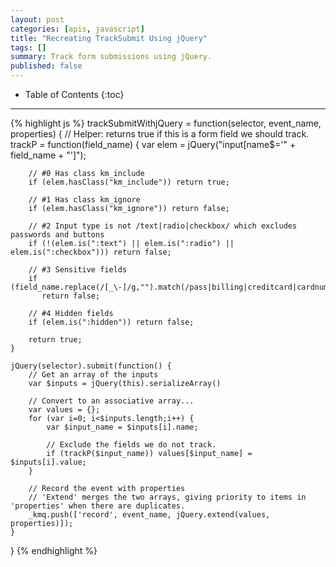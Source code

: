 ```yaml
---
layout: post
categories: [apis, javascript]
title: "Recreating TrackSubmit Using jQuery"
tags: []
summary: Track form submissions using jQuery.
published: false
---
```

* Table of Contents
{:toc}
* * *

{% highlight js %}
trackSubmitWithjQuery = function(selector, event_name, properties)
{
    // Helper: returns true if this is a form field we should track.
    trackP = function(field_name) {
        var elem = jQuery("input[name$='" + field_name + "']");

        // #0 Has class km_include
        if (elem.hasClass("km_include")) return true;

        // #1 Has class km_ignore
        if (elem.hasClass("km_ignore")) return false;

        // #2 Input type is not /text|radio|checkbox/ which excludes passwords and buttons
        if (!(elem.is(":text") || elem.is(":radio") || elem.is(":checkbox"))) return false;

        // #3 Sensitive fields
        if (field_name.replace(/[_\-]/g,"").match(/pass|billing|creditcard|cardnum|^cc|ccnum|exp|seccode|securitycode|securitynum|cvc|cvv|ssn|socialsec|socsec|csc/i))
           return false;

        // #4 Hidden fields
        if (elem.is(":hidden")) return false;

        return true;
    }

    jQuery(selector).submit(function() {
        // Get an array of the inputs
        var $inputs = jQuery(this).serializeArray()

        // Convert to an associative array...
        var values = {};
        for (var i=0; i<$inputs.length;i++) {
            var $input_name = $inputs[i].name;

            // Exclude the fields we do not track.
            if (trackP($input_name)) values[$input_name] = $inputs[i].value;
        }

        // Record the event with properties
        // 'Extend' merges the two arrays, giving priority to items in 'properties' when there are duplicates.
        _kmq.push(['record', event_name, jQuery.extend(values, properties)]);
    }
}
{% endhighlight %}